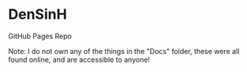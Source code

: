 # DenSinH
GitHub Pages Repo

Note: I do not own any of the things in the "Docs" folder, these were all found online, and are accessible to anyone!